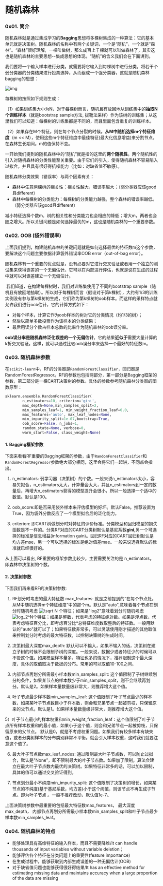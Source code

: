 # 随机森林



### 0x01. 简介

   随机森林就是通过集成学习的**Bagging**思想将多棵树集成的一种算法：它的基本单元就是决策树。随机森林的名称中有两个关键词，一个是“随机”，一个就是“森林”。“森林”很好理解，一棵叫做树，那么成百上千棵就可以叫做森林了，其实这也是随机森林的主要思想--集成思想的体现。“随机”的含义我们会在下面讲到。

   我们要将一个输入样本进行分类，就需要将它输入到每棵树中进行分类。将若干个弱分类器的分类结果进行投票选择，从而组成一个强分类器，这就是随机森林bagging的思想：

![img](https://pic4.zhimg.com/v2-3247edfc357e11bb9f181182506f0caf_b.png)

每棵树的按照如下规则生成：

（1）如果训练集大小为N，对于每棵树而言，随机且有放回地从训练集中的**抽取N个训练样本**（就是bootstrap sample方法, 拔靴法采样）作为该树的训练集；从这里我们可以知道：每棵树的训练集都是不同的，而且里面包含重复的训练样本。

（2）如果存在M个特征，则在每个节点分裂的时候，**从M中随机选择m个特征维度**（m << M），使用这些m个特征维度中最佳特征(最大化信息增益)来分割节点。在森林生长期间，m的值保持不变。

​    一开始我们提到的随机森林中的“随机”就是指的这里的**两个随机性**。两个随机性的引入对随机森林的分类性能至关重要。由于它们的引入，使得随机森林不容易陷入过拟合，并且具有很好得抗噪能力（比如：对缺省值不敏感）。

随机森林分类效果（错误率）与两个因素有关：

- 森林中任意两棵树的相关性：相关性越大，错误率越大；（弱分类器应该good且different）
- 森林中每棵树的分类能力：每棵树的分类能力越强，整个森林的错误率越低。（弱分类器应该good且different）

​    减小特征选择个数m，树的相关性和分类能力也会相应的降低；增大m，两者也会随之增大。所以关键问题是如何选择最优的m，这也是随机森林的一个重要参数。

### 0x02. OOB (袋外错误率)

上面我们提到，构建随机森林的关键问题就是如何选择最优的特征数m这个参数，要解决这个问题主要依据计算袋外错误率OOB error（out-of-bag error）。

随机森林有一个重要的优点就是，没有必要对它进行交叉验证或者用一个独立的测试集来获得误差的一个无偏估计。它可以在内部进行评估，也就是说在生成的过程中就可以对误差建立一个无偏估计。

​    我们知道，在构建每棵树时，我们对训练集使用了不同的bootstrap sample（随机且有放回地抽取）。所以对于每棵树而言（假设对于第k棵树），大约有1/3的训练实例没有参与第k棵树的生成，它们称为第k棵树的oob样本。而这样的采样特点就允许我们进行oob估计，它的计算方式如下：

- 对每个样本，计算它作为oob样本的树对它的分类情况（约1/3的树）；
- 然后以简单多数投票作为该样本的分类结果；
- 最后用误分个数占样本总数的比率作为随机森林的oob误分率。

​    **oob误分率是随机森林泛化误差的一个无偏估计**，它的结果**近似于**需要大量计算的k折交叉验证。这样，就可以通过比较oob误分率来选择一个最好的特征数m。

### 0x03. 随机森林参数

在`scikit-learn`中，RF的分类器是`RandomForestClassifier`，回归器是RandomForestRegressor。RF的参数也包括两部分，第一部分是Bagging框架的参数，第二部分是一棵CART决策树的参数。具体的参数参考随机森林分类器的函数原型：

```python
sklearn.ensemble.RandomForestClassifier(
        n_estimators=10, criterion='gini',
        max_depth=None,min_samples_split=2, 
        min_samples_leaf=1, min_weight_fraction_leaf=0.0,
        max_features='auto', max_leaf_nodes=None,
        min_impurity_split=1e-07,bootstrap=True,
        oob_score=False, n_jobs=1, 
        random_state=None, verbose=0,
        warm_start=False, class_weight=None)
```

#### 1. Bagging框架参数

下面来看看RF重要的Bagging框架的参数，由于`RandomForestClassifier`和`RandomForestRegressor`参数绝大部分相同，这里会将它们一起讲，不同点会指出。

1) n_estimators: 弱学习器（决策树）的个数。一般来说n_estimators太小，容易欠拟合，n_estimators太大，计算量会太大，并且n_estimators到一定的数量后，再增大n_estimators获得的模型提升会很小，所以一般选择一个适中的数值。默认是100。

2) oob_score:即是否采用袋外样本来评估模型的好坏。默认False。推荐设置为True，因为袋外分数反应了一个模型拟合后的泛化能力。

3) criterion: 即CART树做划分时对特征的评价标准。分类模型和回归模型的损失函数是不一样的。分类RF对应的CART分类树默认是基尼系数**gini**,另一个可选择的标准是信息增益(information gain)。回归RF对应的CART回归树默认是均方差mse，另一个可以选择的标准是绝对值差mae。一般来说选择默认的标准就已经很好的。

从上面可以看出, RF重要的框架参数比较少，主要需要关注的是 n_estimators，即森林中决策树的个数。

#### 2. 决策树参数

下面我们再来看RF的决策树参数:

1) RF划分时考虑的最大特征数 max_features: 就是之前提到的“在每个节点处，从M中随机选择m个特征维度”中的那个m。默认是"auto",意味着每个节点在划分时随机考虑 ![\sqrt N](https://www.zhihu.com/equation?tex=%5Csqrt%20N) 个特征；如果是"log2"意味着划分时随机考虑 ![log_2^N](https://www.zhihu.com/equation?tex=log_2%5EN)个特征；如果是整数，代表考虑的特征绝对数。如果是浮点数，代表考虑特征百分比，即考虑百分比*总特征维度数取整后的特征数。一般用默认的"auto"就可以了；如果特征数非常多，可以灵活使用刚才描述的其他取值来控制划分时考虑的最大特征数，以控制决策树的生成时间。

2) 决策树最大深度max_depth: 默认可以不输入，如果不输入的话，决策树在建立子树的时候不会限制子树的深度。一般来说，数据少或者特征少的时候可以不管这个值。如果模型样本量多，特征也多的情况下，推荐限制这个最大深度，具体的取值取决于数据的分布。常用的可以取值10-100之间。

3) 内部节点再划分所需最小样本数min_samples_split: 这个值限制了子树继续划分的条件，如果某节点的样本数少于min_samples_split，则不会继续再划分。默认是2。如果样本量数量级非常大，则推荐增大这个值。

4) 叶子节点最少样本数min_samples_leaf: 这个值限制了叶子节点最少的样本数，如果某叶子节点数目小于样本数，则会和兄弟节点一起被剪枝，只保留原来的父节点。默认是1。如果样本量数量级非常大，则推荐增大这个值。

5）叶子节点最小的样本权重和min_weight_fraction_leaf：这个值限制了叶子节点所有样本权重和的最小值，如果小于这个值，则会和兄弟节点一起被剪枝，只保留原来的父节点。 默认是0，就是不考虑权重问题。如果我们有较多样本有缺失值，或者分类树样本的分布类别非常不平衡，就会引入样本权重，这时我们就要注意这个值了。

6) 最大叶子节点数max_leaf_nodes: 通过限制最大叶子节点数，可以防止过拟合，默认是"None”，即不限制最大的叶子节点数。如果加了限制，算法会建立在最大叶子节点数内最优的决策树。如果特征非常多的话，可以加以限制，具体的值可以通过交叉验证得到。

7) 节点划分最小不纯度min_impurity_split:  这个值限制了决策树的增长，如果某节点的不纯度(基于基尼系数，均方差)小于这个阈值，则该节点不再生成子节点。即为叶子节点 。一般不推荐改动，默认值1e-7。

上面决策树参数中最重要的包括最大特征数max_features， 最大深度max_depth， 内部节点再划分所需最小样本数min_samples_split和叶子节点最少样本数min_samples_leaf。

### 0x04. 随机森林的特点

- 能够处理具有高维特征的输入样本，而且不需要降维/It can handle thousands of input variables without variable deletion；
- 能够评估各个特征在分类问题上的重要性(feature importance)
- 在生成过程中，能够获取到内部生成误差的一种无偏估计(OOB)
- 对于缺省值问题也能够获得很好得结果/It has an effective method for estimating missing data and maintains accuracy when a large proportion of the data are missing




  